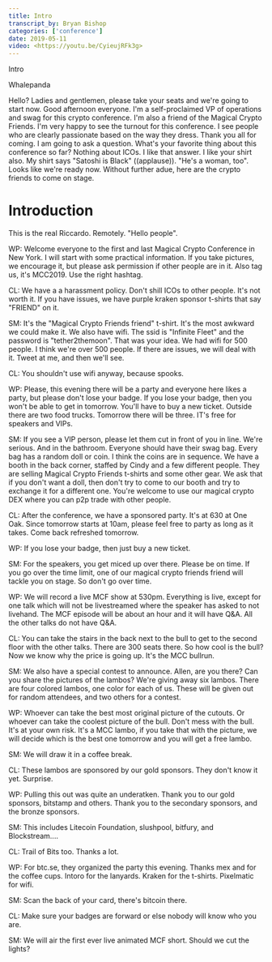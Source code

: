 ```yaml
---
title: Intro
transcript_by: Bryan Bishop
categories: ['conference']
date: 2019-05-11
video: <https://youtu.be/CyieujRFk3g>
---
```


Intro

Whalepanda

Hello? Ladies and gentlemen, please take your seats and we're going to start now. Good afternoon everyone. I'm a self-proclaimed VP of operations and swag for this crypto conference. I'm also a friend of the Magical Crypto Friends. I'm very happy to see the turnout for this conference. I see people who are clearly passionate based on the way they dress. Thank you all for coming. I am going to ask a question. What's your favorite thing about this conference so far? Nothing about ICOs. I like that answer. I like your shirt also. My shirt says "Satoshi is Black" ((applause)). "He's a woman, too". Looks like we're ready now. Without further adue, here are the crypto friends to come on stage.

# Introduction

This is the real Riccardo. Remotely. "Hello people".

WP: Welcome everyone to the first and last Magical Crypto Conference in New York. I will start with some practical information. If you take pictures, we encourage it, but please ask permission if other people are in it. Also tag us, it's MCC2019. Use the right hashtag.

CL: We have a a harassment policy. Don't shill ICOs to other people. It's not worth it. If you have issues, we have purple kraken sponsor t-shirts that say "FRIEND" on it.

SM: It's the "Magical Crypto Friends friend" t-shirt. It's the most awkward we could make it. We also have wifi. The ssid is "Infinite Fleet" and the password is "tether2themoon". That was your idea. We had wifi for 500 people. I think we're over 500 people. If there are issues, we will deal with it. Tweet at me, and then we'll see.

CL: You shouldn't use wifi anyway, because spooks.

WP: Please, this evening there will be a party and everyone here likes a party, but please don't lose your badge. If you lose your badge, then you won't be able to get in tomorrow. You'll have to buy a new ticket. Outside there are two food trucks. Tomorrow there will be three. IT's free for speakers and VIPs.

SM: If you see a VIP person, please let them cut in front of you in line. We're serious. And in the bathroom. Everyone should have their swag bag. Every bag has a random doll or coin. I think the coins are in sequence. We have a booth in the back corner, staffed by Cindy and a few different people. They are selling Magical Crypto Friends t-shirts and some other gear. We ask that if you don't want a doll, then don't try to come to our booth and try to exchange it for a different one. You're welcome to use our magical crypto DEX where you can p2p trade with other people.

CL: After the conference, we have a sponsored party. It's at 630 at One Oak. Since tomorrow starts at 10am, please feel free to party as long as it takes. Come back refreshed tomorrow.

WP: If you lose your badge, then just buy a new ticket.

SM: For the speakers, you get miced up over there. Please be on time. If you go over the time limit, one of our magical crypto friends friend will tackle you on stage. So don't go over time.

WP: We will record a live MCF show at 530pm. Everything is live, except for one talk which will not be livestreamed where the speaker has asked to not livehand. The MCF episode will be about an hour and it will have Q&A. All the other talks do not have Q&A.

CL: You can take the stairs in the back next to the bull to get to the second floor with the other talks. There are 300 seats there. So how cool is the bull? Now we know why the price is going up. It's the MCC bullrun.

SM: We also have a special contest to announce. Allen, are you there? Can you share the pictures of the lambos? We're giving away six lambos. There are four colored lambos, one color for each of us. These will be given out for random attendees, and two others for a contest.

WP: Whoever can take the best most original picture of the cutouts. Or whoever can take the coolest picture of the bull. Don't mess with the bull. It's at your own risk. It's a MCC lambo, if you take that with the picture, we will decide which is the best one tomorrow and you will get a free lambo.

SM: We will draw it in a coffee break.

CL: These lambos are sponsored by our gold sponsors. They don't know it yet. Surprise.

WP: Pulling this out was quite an underatken. Thank you to our gold sponsors, bitstamp and others. Thank you to the secondary sponsors, and the bronze sponsors.

SM: This includes Litecoin Foundation, slushpool, bitfury, and Blockstream....

CL: Trail of Bits too. Thanks a lot.

WP: For btc.se, they organized the party this evening. Thanks mex and for the coffee cups. Intoro for the lanyards. Kraken for the t-shirts. Pixelmatic for wifi.

SM: Scan the back of your card, there's bitcoin there.

CL: Make sure your badges are forward or else nobody will know who you are.

SM: We will air the first ever live animated MCF short. Should we cut the lights?








